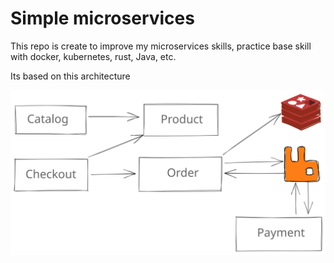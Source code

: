 # Simple microservices

This repo is create to improve my microservices skills, practice base skill with docker, kubernetes, rust, Java, etc.

Its based on this architecture

![Architecture](architecture.svg)